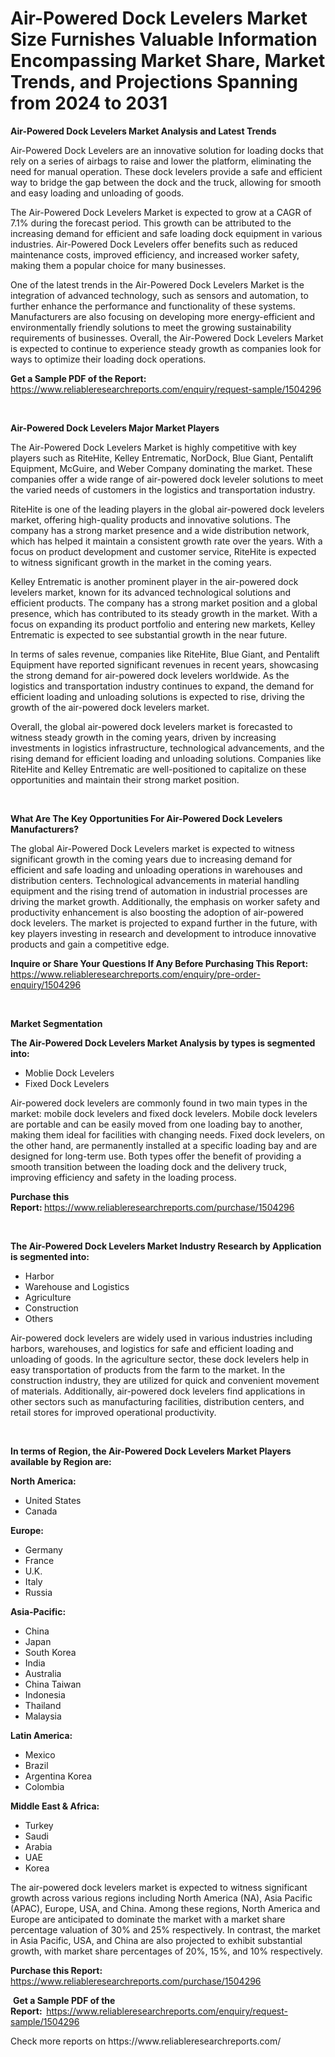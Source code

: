<p><h1>Air-Powered Dock Levelers Market Size Furnishes Valuable Information Encompassing Market Share, Market Trends, and Projections Spanning from 2024 to 2031</h1></p><p><strong>Air-Powered Dock Levelers Market Analysis and Latest Trends</strong></p>
<p><p>Air-Powered Dock Levelers are an innovative solution for loading docks that rely on a series of airbags to raise and lower the platform, eliminating the need for manual operation. These dock levelers provide a safe and efficient way to bridge the gap between the dock and the truck, allowing for smooth and easy loading and unloading of goods.</p><p>The Air-Powered Dock Levelers Market is expected to grow at a CAGR of 7.1% during the forecast period. This growth can be attributed to the increasing demand for efficient and safe loading dock equipment in various industries. Air-Powered Dock Levelers offer benefits such as reduced maintenance costs, improved efficiency, and increased worker safety, making them a popular choice for many businesses.</p><p>One of the latest trends in the Air-Powered Dock Levelers Market is the integration of advanced technology, such as sensors and automation, to further enhance the performance and functionality of these systems. Manufacturers are also focusing on developing more energy-efficient and environmentally friendly solutions to meet the growing sustainability requirements of businesses. Overall, the Air-Powered Dock Levelers Market is expected to continue to experience steady growth as companies look for ways to optimize their loading dock operations.</p></p>
<p><strong>Get a Sample PDF of the Report:&nbsp;</strong> <a href="https://www.reliableresearchreports.com/enquiry/request-sample/1504296">https://www.reliableresearchreports.com/enquiry/request-sample/1504296</a></p>
<p>&nbsp;</p>
<p><strong>Air-Powered Dock Levelers Major Market Players</strong></p>
<p><p>The Air-Powered Dock Levelers Market is highly competitive with key players such as RiteHite, Kelley Entrematic, NorDock, Blue Giant, Pentalift Equipment, McGuire, and Weber Company dominating the market. These companies offer a wide range of air-powered dock leveler solutions to meet the varied needs of customers in the logistics and transportation industry.</p><p>RiteHite is one of the leading players in the global air-powered dock levelers market, offering high-quality products and innovative solutions. The company has a strong market presence and a wide distribution network, which has helped it maintain a consistent growth rate over the years. With a focus on product development and customer service, RiteHite is expected to witness significant growth in the market in the coming years.</p><p>Kelley Entrematic is another prominent player in the air-powered dock levelers market, known for its advanced technological solutions and efficient products. The company has a strong market position and a global presence, which has contributed to its steady growth in the market. With a focus on expanding its product portfolio and entering new markets, Kelley Entrematic is expected to see substantial growth in the near future.</p><p>In terms of sales revenue, companies like RiteHite, Blue Giant, and Pentalift Equipment have reported significant revenues in recent years, showcasing the strong demand for air-powered dock levelers worldwide. As the logistics and transportation industry continues to expand, the demand for efficient loading and unloading solutions is expected to rise, driving the growth of the air-powered dock levelers market.</p><p>Overall, the global air-powered dock levelers market is forecasted to witness steady growth in the coming years, driven by increasing investments in logistics infrastructure, technological advancements, and the rising demand for efficient loading and unloading solutions. Companies like RiteHite and Kelley Entrematic are well-positioned to capitalize on these opportunities and maintain their strong market position.</p></p>
<p>&nbsp;</p>
<p><strong>What Are The Key Opportunities For Air-Powered Dock Levelers Manufacturers?</strong></p>
<p><p>The global Air-Powered Dock Levelers market is expected to witness significant growth in the coming years due to increasing demand for efficient and safe loading and unloading operations in warehouses and distribution centers. Technological advancements in material handling equipment and the rising trend of automation in industrial processes are driving the market growth. Additionally, the emphasis on worker safety and productivity enhancement is also boosting the adoption of air-powered dock levelers. The market is projected to expand further in the future, with key players investing in research and development to introduce innovative products and gain a competitive edge.</p></p>
<p><strong>Inquire or Share Your Questions If Any Before Purchasing This Report:</strong> <a href="https://www.reliableresearchreports.com/enquiry/pre-order-enquiry/1504296">https://www.reliableresearchreports.com/enquiry/pre-order-enquiry/1504296</a></p>
<p>&nbsp;</p>
<p><strong>Market Segmentation</strong></p>
<p><strong>The Air-Powered Dock Levelers Market Analysis by types is segmented into:</strong></p>
<p><ul><li>Moblie Dock Levelers</li><li>Fixed Dock Levelers</li></ul></p>
<p><p>Air-powered dock levelers are commonly found in two main types in the market: mobile dock levelers and fixed dock levelers. Mobile dock levelers are portable and can be easily moved from one loading bay to another, making them ideal for facilities with changing needs. Fixed dock levelers, on the other hand, are permanently installed at a specific loading bay and are designed for long-term use. Both types offer the benefit of providing a smooth transition between the loading dock and the delivery truck, improving efficiency and safety in the loading process.</p></p>
<p><strong>Purchase this Report:&nbsp;</strong><a href="https://www.reliableresearchreports.com/purchase/1504296">https://www.reliableresearchreports.com/purchase/1504296</a></p>
<p>&nbsp;</p>
<p><strong>The Air-Powered Dock Levelers Market Industry Research by Application is segmented into:</strong></p>
<p><ul><li>Harbor</li><li>Warehouse and Logistics</li><li>Agriculture</li><li>Construction</li><li>Others</li></ul></p>
<p><p>Air-powered dock levelers are widely used in various industries including harbors, warehouses, and logistics for safe and efficient loading and unloading of goods. In the agriculture sector, these dock levelers help in easy transportation of products from the farm to the market. In the construction industry, they are utilized for quick and convenient movement of materials. Additionally, air-powered dock levelers find applications in other sectors such as manufacturing facilities, distribution centers, and retail stores for improved operational productivity.</p></p>
<p>&nbsp;</p>
<p><strong>In terms of Region, the Air-Powered Dock Levelers Market Players available by Region are:</strong></p>
<p>
    <p> <strong> North America: </strong>
        <ul>
            <li>United States</li>
            <li>Canada</li>
        </ul>
        </p> 
    <p> <strong> Europe: </strong>
        <ul>
            <li>Germany</li>
            <li>France</li>
            <li>U.K.</li>
            <li>Italy</li>
            <li>Russia</li>
        </ul>
        </p> 
    <p> <strong> Asia-Pacific: </strong>
        <ul>
            <li>China</li>
            <li>Japan</li>
            <li>South Korea</li>
            <li>India</li>
            <li>Australia</li>
            <li>China Taiwan</li>
            <li>Indonesia</li>
            <li>Thailand</li>
            <li>Malaysia</li>
        </ul>
        </p> 
    <p> <strong> Latin America: </strong>
        <ul>
            <li>Mexico</li>
            <li>Brazil</li>
            <li>Argentina Korea</li>
            <li>Colombia</li>
        </ul>
        </p> 
    <p> <strong> Middle East & Africa: </strong>
        <ul>
            <li>Turkey</li>
            <li>Saudi</li>
            <li>Arabia</li>
            <li>UAE</li>
            <li>Korea</li>
        </ul>
    </p>
    </p>
<p><p>The air-powered dock levelers market is expected to witness significant growth across various regions including North America (NA), Asia Pacific (APAC), Europe, USA, and China. Among these regions, North America and Europe are anticipated to dominate the market with a market share percentage valuation of 30% and 25% respectively. In contrast, the market in Asia Pacific, USA, and China are also projected to exhibit substantial growth, with market share percentages of 20%, 15%, and 10% respectively.</p></p>
<p><strong>Purchase this Report: </strong><a href="https://www.reliableresearchreports.com/purchase/1504296">https://www.reliableresearchreports.com/purchase/1504296</a></p>
<p>&nbsp;<strong>Get a Sample PDF of the Report:&nbsp;&nbsp;</strong><a href="https://www.reliableresearchreports.com/enquiry/request-sample/1504296">https://www.reliableresearchreports.com/enquiry/request-sample/1504296</a></p>
<p><strong></strong></p>
<p>Check more reports on https://www.reliableresearchreports.com/</p>